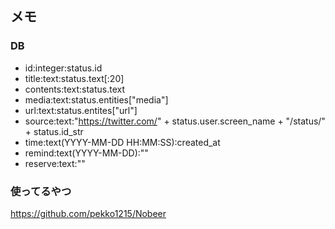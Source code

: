 ## メモ
### DB
- id:integer:status.id
- title:text:status.text[:20]  
- contents:text:status.text  
- media:text:status.entities["media"]  
- url:text:status.entites["url"]  
- source:text:"https://twitter.com/" + status.user.screen_name + "/status/" + status.id_str  
- time:text(YYYY-MM-DD HH:MM:SS):created_at  
- remind:text(YYYY-MM-DD):""
- reserve:text:""

### 使ってるやつ  
https://github.com/pekko1215/Nobeer